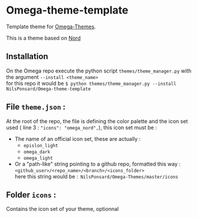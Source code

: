 # Omega-theme-template
Template theme for [Omega-Themes](https://github.com/Omega-Numworks/Omega-Themes).

This is a theme based on [Nord](https://www.nordtheme.com/)

## Installation
On the Omega repo execute the python script `themes/theme_manager.py` with the argument `--install <theme_name>`  
for this repo it would be ```$ python themes/theme_manager.py --install  NilsPonsard/Omega-theme-template ```



## File `theme.json` :
At the root of the repo, the file is defining the color palette and the icon set used ( line 3 : `"icons": "omega_nord",`), this icon set must be : 
- The name of an official icon set, these are actually :    
    - `epislon_light`
    - `omega_dark`
    - `omega_light`
- Or a "path-like" string pointing to a github repo, formatted this way :   
`<github_user>/<repo_name>/<branch>/<icons_folder>`   
here this string would be :  `NilsPonsard/Omega-Themes/master/icons`
## Folder `icons` : 
Contains the icon set of your theme, optionnal

